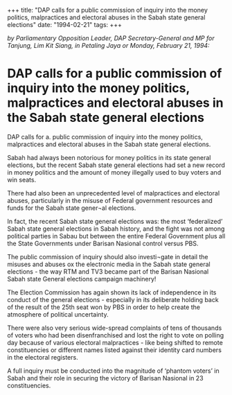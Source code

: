 +++ 
title: "DAP calls for a public commission of inquiry into the money politics, malpractices and electoral abuses in the Sabah state general elections"
date: "1994-02-21"
tags:
+++

_by Parliamentary Opposition Leader, DAP Secretary-General and MP for Tanjung, Lim Kit Siang, in Petaling Jaya or Monday, February 21, 1994:_

# DAP calls for a public commission of inquiry into the money politics, malpractices and electoral abuses in the Sabah state general elections

DAP calls for a. public commission of inquiry into the money politics, malpractices and electoral abuses in the Sabah state general elections.</u>

Sabah had always been notorious for money politics in its state general elections, but the recent Sabah state general elections had set a new record in money politics and the amount of money illegally used to buy voters and win seats.

There had also been an unprecedented level of malpractices and electoral abuses, particularly in the misuse of Federal government resources and funds for the Sabah state gener¬al elections.

In fact, the recent Sabah state general elections was: the most ‘federalized’ Sabah state general elections in Sabah history, and the fight was not among political parties in Sabau but between the entire Federal Government plus all the State Governments under Barisan Nasional control versus PBS.

The public commission of inquiry should also investi¬gate in detail the misuses and abuses ox the electronic media in the Sabah state general elections - the way RTM and TV3 became part of the Barisan Nasional Sabah state General elections campaign machinery!

The Election Commission has again shown its lack of independence in its conduct of the general elections - especially in its deliberate holding back of the result of the 25th seat won by PBS in order to help create the atmosphere of political uncertainty.

There were also very serious wide-spread complaints of tens of thousands of voters who had been disenfranchised and lost the right to vote on polling day because of various electoral malpractices - like being shifted to remote constituencies or different names listed against their identity card numbers in the electoral registers.

A full inquiry must be conducted into the magnitude of ‘phantom voters’ in Sabah and their role in securing the victory of Barisan Nasional in 23 constituencies.
 
